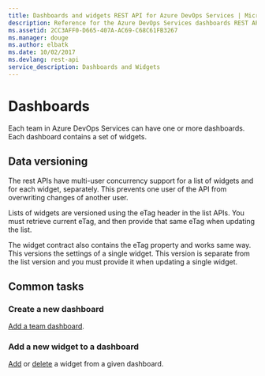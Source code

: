 ```yaml
---
title: Dashboards and widgets REST API for Azure DevOps Services | Microsoft Docs
description: Reference for the Azure DevOps Services dashboards REST API
ms.assetid: 2CC3AFF0-D665-407A-AC69-C68C61FB3267
ms.manager: douge
ms.author: elbatk
ms.date: 10/02/2017
ms.devlang: rest-api
service_description: Dashboards and Widgets
---
```


# Dashboards

Each team in Azure DevOps Services can have one or more dashboards. Each dashboard contains a set of widgets. 


## Data versioning
<a name="dataversioning" />

The rest APIs have multi-user concurrency support for a list of widgets and for each widget, separately. This prevents one user of the API from overwriting changes of another user.

Lists of widgets are versioned using the eTag header in the list APIs. You must retrieve current eTag, and then provide that same eTag when updating the list.

The widget contract also contains the eTag property and works same way. This versions the settings of a single widget. This version is separate from the list version and you must provide it when updating a single widget.

## Common tasks

### Create a new dashboard

[Add a team dashboard](xref:vsts.dashboard.dashboards.create).

### Add a new widget to a dashboard

[Add](xref:vsts.dashboard.widgets.create) or [delete](xref:vsts.dashboard.widgets.delete) a widget from a given dashboard.